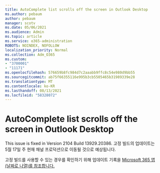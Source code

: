 ```yaml
---
title: AutoComplete list scrolls off the screen in Outlook Desktop
ms.author: pebaum
author: pebaum
manager: scotv
ms.date: 05/06/2021
ms.audience: Admin
ms.topic: article
ms.service: o365-administration
ROBOTS: NOINDEX, NOFOLLOW
localization_priority: Normal
ms.collection: Adm_O365
ms.custom:
- "3700001"
- "11171"
ms.openlocfilehash: 576659b8fc984d7c2aaabb9ffc8c54e980d9bb55
ms.sourcegitcommit: ab75f66355116e995b3cb5505465b31989339e28
ms.translationtype: MT
ms.contentlocale: ko-KR
ms.lasthandoff: 08/13/2021
ms.locfileid: "58328072"
---
```

# <a name="autocomplete-list-scrolls-off-the-screen-in-outlook-desktop"></a>AutoComplete list scrolls off the screen in Outlook Desktop

This issue is fixed in Version 2104 Build 13929.20386. 고정 빌드의 업데이트는 5월 17일 주 현재 채널 프로덕션으로 이동될 것으로 예상됩니다. 

고정 빌드를 사용할 수 있는 경우를 확인하기 위해 업데이트 기록을 [Microsoft 365 앱(날짜로 나열)를 참조합니다.](https://docs.microsoft.com/officeupdates/update-history-microsoft365-apps-by-date)